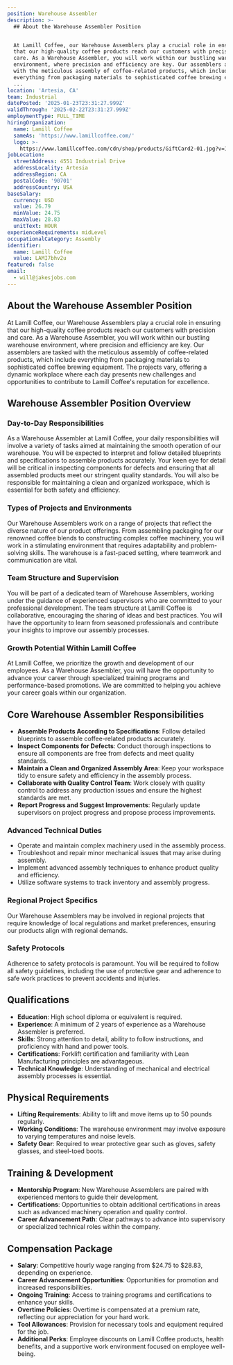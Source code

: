 ```yaml
---
position: Warehouse Assembler
description: >-
  ## About the Warehouse Assembler Position


  At Lamill Coffee, our Warehouse Assemblers play a crucial role in ensuring
  that our high-quality coffee products reach our customers with precision and
  care. As a Warehouse Assembler, you will work within our bustling warehouse
  environment, where precision and efficiency are key. Our assemblers are tasked
  with the meticulous assembly of coffee-related products, which include
  everything from packaging materials to sophisticated coffee brewing equipment.
  ...
location: 'Artesia, CA'
team: Industrial
datePosted: '2025-01-23T23:31:27.999Z'
validThrough: '2025-02-22T23:31:27.999Z'
employmentType: FULL_TIME
hiringOrganization:
  name: Lamill Coffee
  sameAs: 'https://www.lamillcoffee.com/'
  logo: >-
    https://www.lamillcoffee.com/cdn/shop/products/GiftCard2-01.jpg?v=1629826157&width=2048
jobLocation:
  streetAddress: 4551 Industrial Drive
  addressLocality: Artesia
  addressRegion: CA
  postalCode: '90701'
  addressCountry: USA
baseSalary:
  currency: USD
  value: 26.79
  minValue: 24.75
  maxValue: 28.83
  unitText: HOUR
experienceRequirements: midLevel
occupationalCategory: Assembly
identifier:
  name: Lamill Coffee
  value: LAMI7bhv2u
featured: false
email:
  - will@jakesjobs.com
---
```




## About the Warehouse Assembler Position

At Lamill Coffee, our Warehouse Assemblers play a crucial role in ensuring that our high-quality coffee products reach our customers with precision and care. As a Warehouse Assembler, you will work within our bustling warehouse environment, where precision and efficiency are key. Our assemblers are tasked with the meticulous assembly of coffee-related products, which include everything from packaging materials to sophisticated coffee brewing equipment. The projects vary, offering a dynamic workplace where each day presents new challenges and opportunities to contribute to Lamill Coffee's reputation for excellence.

## Warehouse Assembler Position Overview

### Day-to-Day Responsibilities

As a Warehouse Assembler at Lamill Coffee, your daily responsibilities will involve a variety of tasks aimed at maintaining the smooth operation of our warehouse. You will be expected to interpret and follow detailed blueprints and specifications to assemble products accurately. Your keen eye for detail will be critical in inspecting components for defects and ensuring that all assembled products meet our stringent quality standards. You will also be responsible for maintaining a clean and organized workspace, which is essential for both safety and efficiency.

### Types of Projects and Environments

Our Warehouse Assemblers work on a range of projects that reflect the diverse nature of our product offerings. From assembling packaging for our renowned coffee blends to constructing complex coffee machinery, you will work in a stimulating environment that requires adaptability and problem-solving skills. The warehouse is a fast-paced setting, where teamwork and communication are vital.

### Team Structure and Supervision

You will be part of a dedicated team of Warehouse Assemblers, working under the guidance of experienced supervisors who are committed to your professional development. The team structure at Lamill Coffee is collaborative, encouraging the sharing of ideas and best practices. You will have the opportunity to learn from seasoned professionals and contribute your insights to improve our assembly processes.

### Growth Potential Within Lamill Coffee

At Lamill Coffee, we prioritize the growth and development of our employees. As a Warehouse Assembler, you will have the opportunity to advance your career through specialized training programs and performance-based promotions. We are committed to helping you achieve your career goals within our organization.

## Core Warehouse Assembler Responsibilities

- **Assemble Products According to Specifications**: Follow detailed blueprints to assemble coffee-related products accurately.
- **Inspect Components for Defects**: Conduct thorough inspections to ensure all components are free from defects and meet quality standards.
- **Maintain a Clean and Organized Assembly Area**: Keep your workspace tidy to ensure safety and efficiency in the assembly process.
- **Collaborate with Quality Control Team**: Work closely with quality control to address any production issues and ensure the highest standards are met.
- **Report Progress and Suggest Improvements**: Regularly update supervisors on project progress and propose process improvements.

### Advanced Technical Duties

- Operate and maintain complex machinery used in the assembly process.
- Troubleshoot and repair minor mechanical issues that may arise during assembly.
- Implement advanced assembly techniques to enhance product quality and efficiency.
- Utilize software systems to track inventory and assembly progress.

### Regional Project Specifics

Our Warehouse Assemblers may be involved in regional projects that require knowledge of local regulations and market preferences, ensuring our products align with regional demands.

### Safety Protocols

Adherence to safety protocols is paramount. You will be required to follow all safety guidelines, including the use of protective gear and adherence to safe work practices to prevent accidents and injuries.

## Qualifications

- **Education**: High school diploma or equivalent is required.
- **Experience**: A minimum of 2 years of experience as a Warehouse Assembler is preferred.
- **Skills**: Strong attention to detail, ability to follow instructions, and proficiency with hand and power tools.
- **Certifications**: Forklift certification and familiarity with Lean Manufacturing principles are advantageous.
- **Technical Knowledge**: Understanding of mechanical and electrical assembly processes is essential.

## Physical Requirements

- **Lifting Requirements**: Ability to lift and move items up to 50 pounds regularly.
- **Working Conditions**: The warehouse environment may involve exposure to varying temperatures and noise levels.
- **Safety Gear**: Required to wear protective gear such as gloves, safety glasses, and steel-toed boots.

## Training & Development

- **Mentorship Program**: New Warehouse Assemblers are paired with experienced mentors to guide their development.
- **Certifications**: Opportunities to obtain additional certifications in areas such as advanced machinery operation and quality control.
- **Career Advancement Path**: Clear pathways to advance into supervisory or specialized technical roles within the company.

## Compensation Package

- **Salary**: Competitive hourly wage ranging from $24.75 to $28.83, depending on experience.
- **Career Advancement Opportunities**: Opportunities for promotion and increased responsibilities.
- **Ongoing Training**: Access to training programs and certifications to enhance your skills.
- **Overtime Policies**: Overtime is compensated at a premium rate, reflecting our appreciation for your hard work.
- **Tool Allowances**: Provision for necessary tools and equipment required for the job.
- **Additional Perks**: Employee discounts on Lamill Coffee products, health benefits, and a supportive work environment focused on employee well-being.
